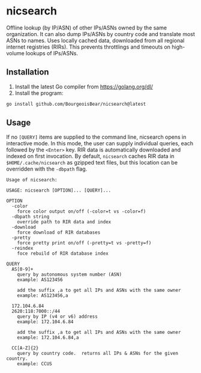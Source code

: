 # nicsearch
Offline lookup (by IP/ASN) of other IPs/ASNs owned by the same organization.  It can also dump IPs/ASNs by country code and translate most ASNs to names.  Uses locally cached data, downloaded from all regional internet registries (RIRs).  This prevents throttlings and timeouts on high-volume lookups of IPs/ASNs.

## Installation

1. Install the latest Go compiler from https://golang.org/dl/
2. Install the program:

```sh
go install github.com/BourgeoisBear/nicsearch@latest
```

## Usage

If no `[QUERY]` items are supplied to the command line, nicsearch opens in interactive mode.  In this mode, the user can supply individual queries, each followed by the `<Enter>` key.  RIR data is automatically downloaded and indexed on first invocation.  By default, `nicsearch` caches RIR data in `$HOME/.cache/nicsearch` as gzipped text files, but this location can be overridden with the `-dbpath` flag.

```
Usage of nicsearch:

USAGE: nicsearch [OPTION]... [QUERY]...

OPTION
  -color
    force color output on/off (-color=t vs -color=f)
  -dbpath string
    override path to RIR data and index
  -download
    force download of RIR databases
  -pretty
    force pretty print on/off (-pretty=t vs -pretty=f)
  -reindex
    foce rebuild of RIR database index
        
QUERY
  AS[0-9]+
    query by autonomous system number (ASN)
    example: AS123456

    add the suffix ,a to get all IPs and ASNs with the same owner
    example: AS123456,a
  	
  172.104.6.84
  2620:118:7000::/44
    query by IP (v4 or v6) address
    example: 172.104.6.84
    
    add the suffix ,a to get all IPs and ASNs with the same owner
    example: 172.104.6.84,a
        
  CC[A-Z]{2}
    query by country code.  returns all IPs & ASNs for the given country.
    example: CCUS
      
```
